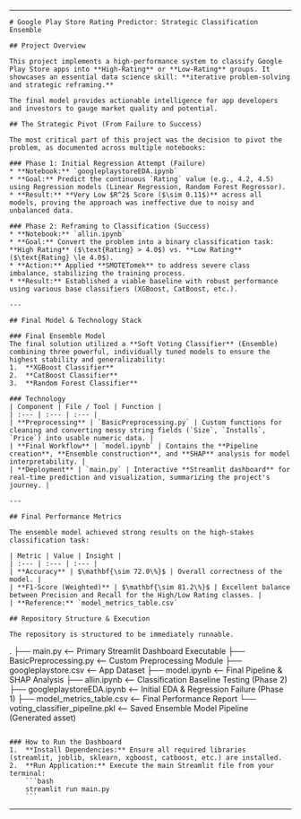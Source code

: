 -----

```
# Google Play Store Rating Predictor: Strategic Classification Ensemble

## Project Overview

This project implements a high-performance system to classify Google Play Store apps into **High-Rating** or **Low-Rating** groups. It showcases an essential data science skill: **iterative problem-solving and strategic reframing.**

The final model provides actionable intelligence for app developers and investors to gauge market quality and potential.

## The Strategic Pivot (From Failure to Success)

The most critical part of this project was the decision to pivot the problem, as documented across multiple notebooks:

### Phase 1: Initial Regression Attempt (Failure)
* **Notebook:** `googleplaystoreEDA.ipynb`
* **Goal:** Predict the continuous `Rating` value (e.g., 4.2, 4.5) using Regression models (Linear Regression, Random Forest Regressor).
* **Result:** **Very Low $R^2$ Score ($\sim 0.11$)** across all models, proving the approach was ineffective due to noisy and unbalanced data.

### Phase 2: Reframing to Classification (Success)
* **Notebook:** `allin.ipynb`
* **Goal:** Convert the problem into a binary classification task: **High Rating** ($\text{Rating} > 4.0$) vs. **Low Rating** ($\text{Rating} \le 4.0$).
* **Action:** Applied **SMOTETomek** to address severe class imbalance, stabilizing the training process.
* **Result:** Established a viable baseline with robust performance using various base classifiers (XGBoost, CatBoost, etc.).

---

## Final Model & Technology Stack

### Final Ensemble Model
The final solution utilized a **Soft Voting Classifier** (Ensemble) combining three powerful, individually tuned models to ensure the highest stability and generalizability:
1.  **XGBoost Classifier**
2.  **CatBoost Classifier**
3.  **Random Forest Classifier**

### Technology
| Component | File / Tool | Function |
| :--- | :--- | :--- |
| **Preprocessing** | `BasicPreprocessing.py` | Custom functions for cleaning and converting messy string fields (`Size`, `Installs`, `Price`) into usable numeric data. |
| **Final Workflow** | `model.ipynb` | Contains the **Pipeline creation**, **Ensemble construction**, and **SHAP** analysis for model interpretability. |
| **Deployment** | `main.py` | Interactive **Streamlit dashboard** for real-time prediction and visualization, summarizing the project's journey. |

---

## Final Performance Metrics

The ensemble model achieved strong results on the high-stakes classification task:

| Metric | Value | Insight |
| :--- | :--- | :--- |
| **Accuracy** | $\mathbf{\sim 72.0\%}$ | Overall correctness of the model. |
| **F1-Score (Weighted)** | $\mathbf{\sim 81.2\%}$ | Excellent balance between Precision and Recall for the High/Low Rating classes. |
| **Reference:** `model_metrics_table.csv`

## Repository Structure & Execution

The repository is structured to be immediately runnable.

```

.
├── main.py                          \<-- Primary Streamlit Dashboard Executable
├── BasicPreprocessing.py            \<-- Custom Preprocessing Module
├── googleplaystore.csv              \<-- App Dataset
├── model.ipynb                      \<-- Final Pipeline & SHAP Analysis
├── allin.ipynb                      \<-- Classification Baseline Testing (Phase 2)
├── googleplaystoreEDA.ipynb         \<-- Initial EDA & Regression Failure (Phase 1)
├── model\_metrics\_table.csv          \<-- Final Performance Report
└── voting\_classifier\_pipeline.pkl   \<-- Saved Ensemble Model Pipeline (Generated asset)

````

### How to Run the Dashboard
1.  **Install Dependencies:** Ensure all required libraries (streamlit, joblib, sklearn, xgboost, catboost, etc.) are installed.
2.  **Run Application:** Execute the main Streamlit file from your terminal:
    ```bash
    streamlit run main.py
    ```
````

-----